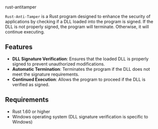  rust-antitamper

`Rust-Anti-Tamper` is a Rust program designed to enhance the security of applications by checking if a DLL loaded into the program is signed. If the DLL is not properly signed, the program will terminate. Otherwise, it will continue executing.

## Features

- **DLL Signature Verification**: Ensures that the loaded DLL is properly signed to prevent unauthorized modifications.
- **Automatic Termination**: Terminates the program if the DLL does not meet the signature requirements.
- **Continued Execution**: Allows the program to proceed if the DLL is verified as signed.

## Requirements

- Rust 1.60 or higher
- Windows operating system (DLL signature verification is specific to Windows)